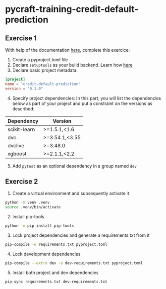 # pycraft-training-credit-default-prediction

## Exercise 1

With help of the documentation [here](https://packaging.python.org/en/latest/guides/writing-pyproject-toml), complete this exercice:

1. Create a pyproject.toml file
2. Declare `setuptools` as your build backend. Learn how [here](https://packaging.python.org/en/latest/guides/writing-pyproject-toml/#declaring-the-build-backend)
3. Declare basic project metadata:

```toml
[project]
name = "credit-default-prediction"
version = "0.1.0"
```

4. Specify project dependencies:
   In this part, you will list the dependencies below as part of your project and put a constraint on the versions as described:

| Dependency   | Version        |
| ------------ | -------------- |
| scikit-learn | >=1.5.1,<1.6   |
| dvc          | >=3.54.1,<3.55 |
| dvclive      | >=3.48.0       |
| xgboost      | >=2.1.1,<2.2   |

5. Add `pytest` as an optional dependency in a group named `dev`

## Exercise 2

1. Create a virtual environment and subsequently activate it

```bash
python -m venv .venv
source .venv/bin/activate
```

2. Install pip-tools

```bash
python -m pip install pip-tools
```

3. Lock project dependencies and generate a requirements.txt from it

```bash
pip-compile -o requirements.txt pyproject.toml
```

4. Lock development dependencies

```bash
pip-compile --extra dev -o dev-requirements.txt pyproject.toml
```

5. Install both project and dev dependencies

```bash
pip-sync requirements.txt dev-requirements.txt
```
